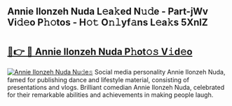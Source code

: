 ## Annie Ilonzeh Nuda L𝚎a𝚔ed N𝚞𝚍e - Part-jWv Vi𝚍𝚎o P𝚑𝚘tos - H𝚘𝚝 O𝚗𝚕yf𝚊ns L𝚎a𝚔s 5XnlZ

# <h2><a href="http://kf40cf.oniu.top/?m=Annie+Ilonzeh+Nuda">🔗👉 🔴 Annie Ilonzeh Nuda P𝚑ot𝚘𝚜 V𝚒d𝚎o</a></h2>

[![Annie Ilonzeh Nuda Nu𝚍e𝚜](https://i.imgur.com/0qMVB7G.gif)](http://kf40cf.oniu.top/?m=Annie+Ilonzeh+Nuda)
Social media personality Annie Ilonzeh Nuda, famed for publishing dance and lifestyle material, consisting of presentations and vlogs. Brilliant comedian Annie Ilonzeh Nuda, celebrated for their remarkable abilities and achievements in making people laugh.  
